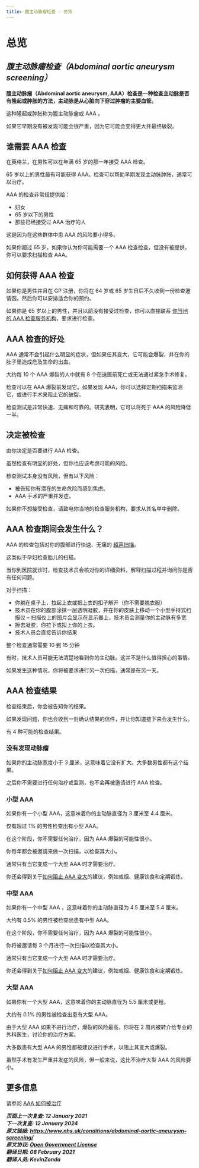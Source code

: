 ```yaml
---
title: 腹主动脉瘤检查 - 总览
---
```


<!-- AAA screening/Abdominal aortic aneurysm screening -->

# **总览**

## _腹主动脉瘤检查（Abdominal aortic aneurysm screening）_

**腹主动脉瘤（Abdominal aortic aneurysm, AAA）检查是一种检查主动脉是否有隆起或肿胀的方法，主动脉是从心脏向下穿过肿瘤的主要血管。**

这种隆起或肿胀称为腹主动脉瘤或 AAA 。

如果它早期没有被发现可能会很严重，因为它可能会变得更大并最终破裂。

<!-- FIXME: 潜在的区域性内容 -->

## 谁需要 AAA 检查

在英格兰，在男性可以在年满 65 岁的那一年接受 AAA 检查。

65 岁以上的男性最有可能获得 AAA。检查可以帮助早期发现主动脉肿胀，通常可以治疗。

AAA 的检查非常规提供给：

- 妇女
- 65 岁以下的男性
- 那些已经接受过 AAA 治疗的人

这是因为在这些群体中患 AAA 的风险要小得多。

如果你超过 65 岁，如果你认为你可能需要一个 AAA 检查检查，但没有被提供，你可以要求扫描检查 AAA。

<!-- FIXME: 潜在的区域性内容 -->

## 如何获得 AAA 检查

如果你是男性并且在 GP 注册，你将在 64 岁或 65 岁生日后不久收到一份检查邀请函。然后你可以安排适合你的预约。

如果你是 65 岁以上的男性，并且以前没有接受过检查，你可以直接联系 [你当地的 AAA 检查服务机构](https://www.nhs.uk/Service-Search/Abdominal-aortic-aneurysm-screening/LocationSearch/1910)，要求进行检查。

## AAA 检查的好处

AAA 通常不会引起什么明显的症状，但如果任其变大，它可能会爆裂，并在你的肚子里造成危及生命的出血。

大约每 10 个 AAA 爆裂的人中就有 8 个在送医前死亡或无法通过紧急手术修复。

检查可以在 AAA 爆裂前发现它。如果发现 AAA，你可以选择定期扫描来监测它，或进行手术来阻止它的破裂。

检查测试是非常快速、无痛和可靠的。研究表明，它可以将死于 AAA 的风险降低一半。

<!-- FIXME: 潜在的区域性内容 -->

## 决定被检查

由你决定是否要进行 AAA 检查。

虽然检查有明显的好处，但你也应该考虑可能的风险。

检查测试本身没有风险，但有以下风险：

- 被告知你有潜在的生命危险而感到焦虑。
- AAA 手术的严重并发症。

如果你不想接受检查，请致电你当地的检查服务机构，要求从其名单中删除。

## AAA 检查期间会发生什么？

AAA 的检查包括对你的腹部进行快速、无痛的 [超声扫描](https://www.nhs.uk/conditions/ultrasound-scan/)。

这类似于孕妇检查胎儿的扫描。

当你到医院就诊时，检查技术员会核对你的详细资料，解释扫描过程并询问你是否有任何问题。

对于扫描：

- 你躺在桌子上，拉起上衣或把上衣的扣子解开（你不需要脱衣服）
- 技术员在你的腹部涂抹一层透明凝胶，并在你的皮肤上移动一个小型手持式扫描仪 – 扫描仪上的图片会显示在显示器上，技术员会测量你的主动脉有多宽
- 擦去凝胶，你拉下或扣上你的上衣。
- 技术人员会直接告诉你结果

整个检查通常需要 10 到 15 分钟

有时，技术人员可能无法清楚地看到你的主动脉。这并不是什么值得担心的事情。

如果发生这种情况，你将被要求进行另一次扫描，通常是在另一天。

<!-- FIXME: 潜在的区域性内容 -->

## AAA 检查结果

检查结束后，你会被告知你的结果。

如果发现问题，你也会收到一封确认结果的信件，并让你知道接下来会发生什么。

有 4 种可能的检查结果。

### 没有发现动脉瘤

如果你的主动脉宽度小于 3 厘米，这意味着它没有扩大。大多数男性都有这个结果。

之后你不需要进行任何治疗或监测，也不会再被邀请进行 AAA 检查。

### 小型 AAA

如果你有一个小型 AAA，这意味着你的主动脉直径为 3 厘米至 4.4 厘米。

仅有超过 1% 的男性检查出有小型 AAA。

在这个阶段，你不需要任何治疗，因为 AAA 爆裂的可能性很小。

你每年都会被邀请来做一次扫描，以检查其大小。

通常只有当它变成一个大型 AAA 时才需要治疗。

<!-- FIXME: LINK -->

你还会得到关于[如何阻止 AAA 变大](abdominal-aortic-aneurysm.md#降低你的腹主动脉瘤（AAA）风险)的建议，例如戒烟、健康饮食和定期锻炼。

### 中型 AAA

如果你有一个中型 AAA ，这意味着你的主动脉直径为 4.5 厘米至 5.4 厘米。

大约有 0.5% 的男性被检查出患有中型 AAA。

在这个阶段，你不需要任何治疗，因为 AAA 爆裂的可能性很小。

你将被邀请每 3 个月进行一次扫描以检查其大小。

通常只有当它变成一个大型 AAA 时才需要治疗。

你还会得到关于[如何阻止 AAA 变大](abdominal-aortic-aneurysm.md#降低你的腹主动脉瘤（AAA）风险)的建议，例如戒烟、健康饮食和定期锻炼。

### 大型 AAA

如果你有一个大型 AAA，这意味着你的主动脉直径为 5.5 厘米或更粗。

大约有 0.1% 的男性被检查出患有大型 AAA。

由于大型 AAA 如果不进行治疗，爆裂的风险最高，你将在 2 周内被转介给专业的外科医生，讨论你的治疗方案。

大多数患有大型 AAA 的男性都被建议进行手术，以阻止其变大或爆裂。

虽然手术有发生严重并发症的风险，但一般来说，这比不治疗大型 AAA 的风险要小。

## 更多信息

请参阅 [AAA 如何被治疗](https://www.nhs.uk/conditions/abdominal-aortic-aneurysm/)

**_页面上一次复查: 12 January 2021  
下一次复查: 12 January 2024  
原文链接: <https://www.nhs.uk/conditions/abdominal-aortic-aneurysm-screening/>  
原文协议: [Open Government License](http://www.nationalarchives.gov.uk/doc/open-government-licence/version/3/)  
翻译日期: 08 February 2021  
翻译人员: KevinZonda_**
